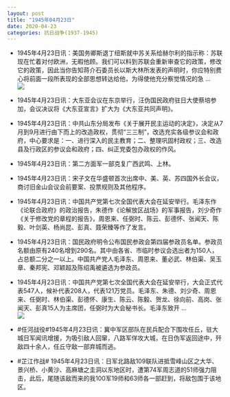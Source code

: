 ```yaml
---
layout: post
title: "1945年04月23日"
date: 2020-04-23
categories: 抗日战争(1937-1945)
---
```


<meta name="referrer" content="no-referrer" />

- 1945年4月23日讯：美国务卿斯退丁纽斯就中苏关系给赫尔利的指示称：苏联现在忙着对付欧洲，无暇他顾。我们可以料到苏联会重新审查它的政策，修改它的政策，因此当你告知蒋介石委员长以斯大林所发表的声明时，你应特别费心将前面一段所表现的全部思想转达给他，为得使他充分察觉情况的急 ... <br/><img src="https://wx4.sinaimg.cn/large/aca367d8ly1ge41rxw6qzj20c80ay74e.jpg" />

- 1945年4月23日讯：大东亚会议在东京举行，汪伪国民政府驻日大使蔡培参加，会议决议将《大东亚宣言》扩大为《大东亚共同声明》。 

- 1945年4月23日讯：中共山东分局发布《关于展开民主运动的决定》，决定从7月到9月进行由下而上的改造政权，贯彻“三三制”，改选充实各级参议会和政府，中心要求是：一、进行深入的民主教育；二、整理巩固村政权；三、改造县及行政区的参议会和政府；四、纠正党委包办政权的作风。 

- 1945年4月23日讯：第二方面军一部克复广西武鸣、上林。 

- 1945年4月23日讯：宋子文在华盛顿首次出席中、美、英、苏四国外长会议，商讨旧金山会议会前要案、投票规则及其他程序。 

- 1945年4月23日讯：中国共产党第七次全国代表大会在延安举行。毛泽东作《论联合政府》的政治报告，朱德作《论解放区战场》的军事报告，刘少奇作《关于修改党的章程的报告》，周恩来、任弼时、陈云、彭德怀、张闻天、陈毅、叶剑英、杨尚昆、彭真、聂荣臻等作了发言。 

- 1945年4月23日讯：国民政府明令公布国民参政会第四届参政员名单。参政员名额由原有240名增到290名。其中由各省、市临时参议会选出者为150人，占总额二分之一以上。中国共产党人毛泽东、周恩来、董必武、林伯渠、吴玉章、秦邦宪、邓颖超及陈绍禹被遴选为参政员。 

- 1945年4月23日讯：中国共产党第七次全国代表大会在延安举行，大会正式代表547人，候补代表208人，代表121万党员。毛泽东、朱德、刘少奇、周恩来、任弼时、林伯渠、彭德怀、康生、陈云、陈毅、贺龙、徐向前、高岗、张闻天、彭真15人为主席团，任弼时为大会秘书长。毛泽东致开 ... <br/><img src="https://wx2.sinaimg.cn/large/aca367d8ly1ge3ip9lratj20c80bxglr.jpg" />

- #任河战役#1945年4月23日讯：冀中军区部队在民兵配合下围攻任丘，驻大城日军闻讯增援，为吸引敌人回窜，八路军佯攻大城，在日伪军返回途中，歼敌四十余人，任丘守敌一部弃城而逃。 

- #芷江作战# 1945年4月23日讯：日军北路敌109联队进抵雪峰山区之大华、景兴桥、小黄沙、高麻塘之圭洞以东地区时，遭第74军周志道的51师强力阻击，此后，尾随该敌而来的我100军19师和63师各一部赶到，将敌包围于该地区。 

